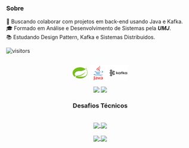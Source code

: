 <div align="left" >

#

### Sobre
 🚀 Buscando colaborar com projetos em back-end usando Java e Kafka.
 <br> 🎓 Formado em Análise e Desenvolvimento de Sistemas pela ***UMJ***.
  <br> 📚 Estudando Design Pattern, Kafka e Sistemas Distribuidos.

![visitors](https://visitor-badge.laobi.icu/badge?page_id=peroalcantara9568)
  <div align="center">
 
 <div style="display: inline_block"><br>
  <img align="center" alt="Pedro-Spring" height="30" width="40" src="https://github.com/devicons/devicon/blob/master/icons/spring/spring-original.svg">
  <img align="center" alt="Pedro-Java" height="40" width="50" src="https://github.com/devicons/devicon/blob/master/icons/java/java-original-wordmark.svg">
  <img align="center" background="white" alt="Pedro-Kafka" height="40" width="50" src="https://github.com/devicons/devicon/blob/master/icons/apachekafka/apachekafka-original-wordmark.svg">
</div>
<br>
<div> 
  <a href = "mailto:pedroalcantara.info@gmail.com"><img src="https://img.shields.io/badge/Gmail-D14836?style=for-the-badge&logo=gmail&logoColor=white" target="_blank"></a>
  <a href="https://www.linkedin.com/in/pedroalcantara82/" target="_blank"><img src="https://img.shields.io/badge/LinkedIn-0077B5?style=for-the-badge&logo=linkedin&logoColor=white" target="_blank"></a> 
</div>
 
 ###  Desafios Técnicos 


<br>

<a  href="https://github.com/pedroalcantara9568/delivery-api">
  <img align="center" src="https://github-readme-stats.vercel.app/api/pin/?username=pedroalcantara9568&repo=delivery-api&show_icons=true&line_height=27&title_color=fff&text_color=fff&icon_color=fff&bg_color=111"/>
</a>
<a href="https://github.com/pedroalcantara9568/pauta-api">
  <img align="center" src="https://github-readme-stats.vercel.app/api/pin/?username=pedroalcantara9568&repo=pauta-api&theme=compact&=show_icons=true&line_height=27&title_color=fff&text_color=fff&icon_color=fff&bg_color=111"/>
</a>
<br>
 <br>
<a href="https://github.com/pedroalcantara9568/e-commerce-api">
  <img align="center" src="https://github-readme-stats.vercel.app/api/pin/?username=pedroalcantara9568&repo=e-commerce-api&show_icons=true&line_height=27&title_color=fff&text_color=fff&icon_color=fff&bg_color=111"/>
</a>
<a href="https://github.com/pedroalcantara9568/conta-api">
  <img align="center" src="https://github-readme-stats.vercel.app/api/pin/?username=pedroalcantara9568&repo=conta-api&theme=compact&=show_icons=true&line_height=27&title_color=fff&text_color=fff&icon_color=fff&bg_color=111"/>
</a>
</div>
 
 
 

 

